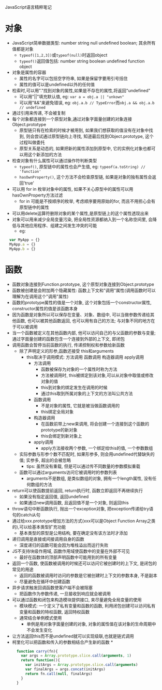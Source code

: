 JavaScript语言精粹笔记

# 对象

* JavaScript简单数据类型: number string null undefined boolean; 其余所有值都是对象
  * `typeof([1,2,3])`或`typeof(null)`时返回object
  * `typeof()`返回值包括: number string boolean undefined function object
* 对象是属性的容器
  * 属性的名字可以包括空字符串, 如果是保留字要用引号括住
  * 属性的值可以是undefined以外的任何值
* 检索时,可以用"."找到对象的属性,如果是不存在的属性,将返回"undefined"
  * 可以用"||"填充默认值, eg: `var a = obj.a || "unkown"`
  * 可以用"&&"来避免错误, eg: `obj.a.b // TypeError`而`obj.a && obj.a.b // undefined`
* 通过引用来传递, 不会被复制
* 每个对象都连接到一个原型对象,通过对象字面量创建的对象连接Object.prototype
  * 原型链只有在检索的时候才被用到, 如果我们想获取的值没有在对象中找到, 则会尝试通过原型链向上寻找, 知道最后找到Object.prototype, 这个过程叫做委托
  * 原型关系是动态的, 如果把新的属性添加到原型中, 它的实例化对象也都可以用这个新添加的方法
* 检查对象有什么属性可以通过操作符判断类型
  * `typeof()`, 原型链中的属性也会产生值, eg: `typeof(a.toString) // 'function'`
  * `hasOwnProperty()`, 这个方法不会检查原型链, 如果是对象的独有属性会返回'true'
* 可以用 for in 枚举对象中的属性, 如果不关心原型中的属性可以用hasOwnProperty方法过滤
  * for in 可能是不按顺序的枚举, 考虑顺序要用原始的for, 而且不用担心会有原型链中的属性 
* 可以用delete运算符删除对象的某个属性,是原型链上的这个属性透现出来
* 对象可以用来减少全局变量污染, 把全局性资源都纳入到一个名称空间里, 会降低与其他应用程序、组建之间发生冲突的可能
  * eg:
```js
  var MyApp = {}
  MyApp.a = {}
  MyApp.b = {}
```

###

# 函数

* 函数对象连接到Function.prototype, 这个原型对象连接到Object.prototype
* 函数被创建是会附加两个隐藏属性: 函数上下文和"调用"属性(调用函数时可以理解为在调用这个"调用"属性)
* 函数的prototype属性的值是一个对象, 这个对象包括一个constructor属性, constructor属性的值是该函数本身
* 因为函数是对象所以可以保存在变量、对象、数组中, 可以当做参数传递给其他函数, 也可以被其他函数返回, 也可以用有自己的方法; 与对象不同的地方在于可以被调用
* 当一个函数被定义在其他函数内部, 他可以访问自己的与父函数的参数与变量; 通过字面量创建的函数包含一个连接到外部的上下文, 即闭包
* 调用函数会暂停当前函数的执行, 传递控制权和参数给新函数
  * 除了声明定义的形参,函数还接受 this和arguments
    * this取决于调用模式: 方法调用 函数调用 构造器调用 apply调用
      * 方法调用
        * 函数被保存为对象的一个属性时称为方法
        * 方法被调用时, this被绑定到该对象,可以从对象中取值或修改对象的值
        * this到对象的绑定发生在调用的时候
        * 通过this取到所属对象的上下文的方法叫公共方法
      * 函数调用
        * 不是对象的属性, 它就是被当做函数调用的
        * this绑定全局对象
      * 构造器调用
        * 在函数前带上new来调用, 将会创建一个连接到这个函数的prototype的新对象
        * this会绑定到新对象上
      * apply调用
        * apply方法接收两个参数, 一个绑定给this的值, 一个参数数组 
  * 实际参数与形参个数不匹配时, 如果形参多, 则会用undefined代替缺失的值; 实参多, 超出的会被忽略
    * tips: 虽然没有重载, 但是可以通过传不同数量的参数模拟重载
  * 函数可以通过arguments访问它被调用时的参数列表
    * arguments不是数组, 是类似数组的对象, 拥有一个length属性, 没有任何数组的方法
* return可以使函数提前返回, return执行时, 函数立即返回不再继续执行
  * 如果没有指定返回值, 返回undefined
  * 如果通过new调用函数, 且返回值不是一个对象, 则返回this
* throw语句中断函数执行, 抛出一个exception对象, 把exception传递给try语句的catch从句
* 通过给xxx.prototype增加方法的方式(xxx可以是Object Function Array之类的),可以给基本类型扩充功能
  * 基本类型的原型是公用结构, 要在确定没有该方法时才添加
* 递归调用是直接或间接调用自身的函数
  * 深度递归的函数可能会因为堆栈溢出而运行失败
* JS不支持块级作用域, 函数作用域使函数中的变量在外部不可见
  * 最好在函数体的顶部声明函数中可能用到的所有变量
* 返回一个函数, 使函数被调用的时候还可以访问它被创建时的上下文, 是闭包的常见的用途
  * 返回的函数被调用时访问的参数是它被创建时上下文的参数本身, 不是副本
  * 尽量避免在循环中创建函数
* 异步请求触发回调函数使客户端不会被阻塞
  * 把函数作为参数传递, 一旦接收到响应就会被调用
* 可以通过函数和闭包来构造模块提供接口, 来尽量避免全局变量的使用
  * 模块模式: 一个定义了私有变量和函数的函数, 利用闭包创建可以访问私有变量和函数的特权函数, 返回特权函数
  * 通常结合单例模式使用
    * 单例是用对象字面量创建的对象, 对象的属性值在该对象的生命周期中不会发生变化
* 让方法返回this而不是undefined就可以实现级联,也就是链式调用
* 柯里化可以把函数和传入的参数相结合产生新的函数
  * 
  ```js
    function carry(fn){
      var args = Array.prototype.slice.call(arguments, 1)
      return function(){
        var initArgs = Array.prototype.slice.call(arguments)
        var finalArgs = args.concat(initArgs)
        return fn.call(null, finalArgs)
      }
    }
  ```



